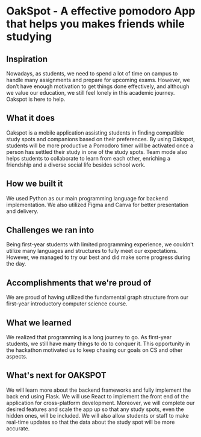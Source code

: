 # OakSpot - A effective pomodoro App that helps you makes friends while studying
## Inspiration
Nowadays, as students, we need to spend a lot of time on campus to handle many assignments and prepare for upcoming exams. However, we don’t have enough motivation to get things done effectively, and although we value our education, we still feel lonely in this academic journey. Oakspot is here to help.

## What it does
Oakspot is a mobile application assisting students in finding compatible study spots and companions based on their preferences. By using Oakspot, students will be more productive a Pomodoro timer will be activated once a person has settled their study in one of the study spots. Team mode also helps students to collaborate to learn from each other, enriching a friendship and a diverse social life besides school work.

## How we built it
We used Python as our main programming language for backend implementation. We also utilized Figma and Canva for better presentation and delivery.

## Challenges we ran into
Being first-year students with limited programming experience, we couldn't utilize many languages and structures to fully meet our expectations. However, we managed to try our best and did make some progress during the day.

## Accomplishments that we're proud of
We are proud of having utilized the fundamental graph structure from our first-year introductory computer science course.

## What we learned
We realized that programming is a long journey to go. As first-year students, we still have many things to do to conquer it. This opportunity in the hackathon motivated us to keep chasing our goals on CS and other aspects.

## What's next for OAKSPOT
We will learn more about the backend frameworks and fully implement the back end using Flask. We will use React to implement the front end of the application for cross-platform development. Moreover, we will complete our desired features and scale the app up so that any study spots, even the hidden ones, will be included. We will also allow students or staff to make real-time updates so that the data about the study spot will be more accurate.

